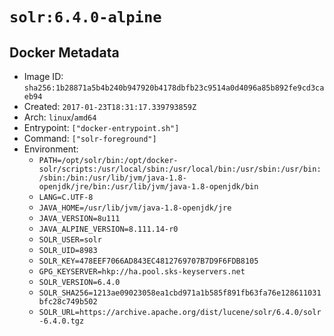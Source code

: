 # `solr:6.4.0-alpine`

## Docker Metadata

- Image ID: `sha256:1b28871a5b4b240b947920b4178dbfb23c9514a0d4096a85b892fe9cd3caeb94`
- Created: `2017-01-23T18:31:17.339793859Z`
- Arch: `linux`/`amd64`
- Entrypoint: `["docker-entrypoint.sh"]`
- Command: `["solr-foreground"]`
- Environment:
  - `PATH=/opt/solr/bin:/opt/docker-solr/scripts:/usr/local/sbin:/usr/local/bin:/usr/sbin:/usr/bin:/sbin:/bin:/usr/lib/jvm/java-1.8-openjdk/jre/bin:/usr/lib/jvm/java-1.8-openjdk/bin`
  - `LANG=C.UTF-8`
  - `JAVA_HOME=/usr/lib/jvm/java-1.8-openjdk/jre`
  - `JAVA_VERSION=8u111`
  - `JAVA_ALPINE_VERSION=8.111.14-r0`
  - `SOLR_USER=solr`
  - `SOLR_UID=8983`
  - `SOLR_KEY=478EEF7066AD843EC4812769707B7D9F6FDB8105`
  - `GPG_KEYSERVER=hkp://ha.pool.sks-keyservers.net`
  - `SOLR_VERSION=6.4.0`
  - `SOLR_SHA256=1213ae09023058ea1cbd971a1b585f891fb63fa76e128611031bfc28c749b502`
  - `SOLR_URL=https://archive.apache.org/dist/lucene/solr/6.4.0/solr-6.4.0.tgz`
